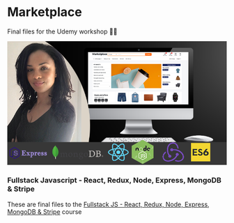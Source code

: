 # Marketplace
Final files for the Udemy workshop 👩‍🏫  

![Course cover](assets/cours-image.png)

### Fullstack Javascript - React, Redux, Node, Express, MongoDB & Stripe

These are final files to the [Fullstack JS - React, Redux, Node, Express, MongoDB & Stripe](https://www.udemy.com/course/fullstack-js-react-redux-node-express-mongodb-stripe/?referralCode=052F1C7619308C37B6CE) course
